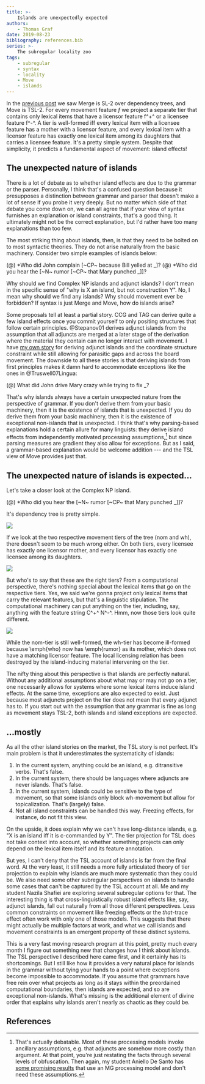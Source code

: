 ```yaml
---
title: >-
    Islands are unexpectedly expected
authors:
    - Thomas Graf
date: 2019-08-23
bibliography: references.bib
series: >-
    The subregular locality zoo
tags:
    - subregular
    - syntax
    - locality
    - Move
    - islands
---
```


<!-- START_SUMMARY_BLOCK -->
In the [previous post]({filename}locality_syntax.md) we saw Merge is SL-2 over dependency trees, and Move is TSL-2. 
For every movement feature *f* we project a separate tier that contains only lexical items that have a licensor feature f^+^ or a licensee feature f^-^.
A tier is well-formed iff every lexical item with a licensee feature has a mother with a licensor feature, and every lexical item with a licensor feature has exactly one lexical item among its daughters that carries a licensee feature.
It's a pretty simple system.
Despite that simplicity, it predicts a fundamental aspect of movement: island effects!
<!-- END_SUMMARY_BLOCK -->

## The unexpected nature of islands

There is a lot of debate as to whether island effects are due to the grammar or the parser.
Personally, I think that's a confused question because it presupposes a distinction between grammar and parser that doesn't make a lot of sense if you probe it very deeply.
But no matter which side of that debate you come down on, we can all agree that if your view of syntax furnishes an explanation or island constraints, that's a good thing.
It ultimately might not be the correct explanation, but I'd rather have too many explanations than too few.

The most striking thing about islands, then, is that they need to be bolted on to most syntactic theories.
They do not arise naturally from the basic machinery.
Consider two simple examples of islands below:

(@) \*Who did John complain [~CP~ because Bill yelled at \_]?
(@) \*Who did you hear the [~N~ rumor [~CP~ that Mary punched \_]]?

Why should we find Complex NP islands and adjunct islands?
I don't mean in the specific sense of "why is X an island, but not construction Y".
No, I mean why should we find any islands?
Why should movement ever be forbidden?
If syntax is just Merge and Move, how do islands arise?

Some proposals tell at least a partial story.
CCG and TAG can derive quite a few island effects once you commit yourself to only positing structures that follow certain principles.
@Stepanov01 derives adjunct islands from the assumption that all adjuncts are merged at a later stage of the derivation where the material they contain can no longer interact with movement.
I have [my own story](https://thomasgraf.net/output/graf13cls.html) for deriving adjunct islands and the coordinate structure constraint while still allowing for parasitic gaps and across the board movement.
The downside to all these stories is that deriving islands from first principles makes it damn hard to accommodate exceptions like the ones in @Truswell07Lingua:

(@) What did John drive Mary crazy while trying to fix \_?

That's why islands always have a certain unexpected nature from the perspective of grammar.
If you don't derive them from your basic machinery, then it is the existence of islands that is unexpected.
If you do derive them from your basic machinery, then it is the existence of exceptional non-islands that is unexpected.
I think that's why parsing-based explanations hold a certain allure for many linguists: they derive island effects from independently motivated processing assumptions,[^debatable] but since parsing measures are gradient they also allow for exceptions.
But as I said, a grammar-based explanation would be welcome addition --- and the TSL view of Move provides just that.

[^debatable]: That's actually debatable. Most of these processing models invoke ancillary assumptions, e.g. that adjuncts are somehow more costly than argument. At that point, you're just restating the facts through several levels of obfuscation. Then again, my student Aniello De Santo has [some promising results]() that use an MG processing model and don't need these assumptions.

## The unexpected nature of islands is expected...

Let's take a closer look at the Complex NP island.

(@) \*Who did you hear the [~N~ rumor [~CP~ that Mary punched \_]]?

It's dependency tree is pretty simple.

![]({static}/img/thomas/subreg_tutorials/complexnp_dependency.svg)

If we look at the two respective movement tiers of the tree (nom and wh), there doesn't seem to be much wrong either.
On both tiers, every licensee has exactly one licensor mother, and every licensor has exactly one licensee among its daughters.

![]({static}/img/thomas/subreg_tutorials/complexnp_tiers_noisland.svg)

But who's to say that these are the right tiers?
From a computational perspective, there's nothing special about the lexical items that go on the respective tiers.
Yes, we said we're gonna project only lexical items that carry the relevant features, but that's a linguistic stipulation.
The computational machinery can put anything on the tier, including, say, anything with the feature string C^+^ N^-^.
Hmm, now those tiers look quite different.

![]({static}/img/thomas/subreg_tutorials/complexnp_tiers_island.svg)

While the nom-tier is still well-formed, the wh-tier has become ill-formed because \emph{who} now has \emph{rumor} as its mother, which does not have a matching licensor feature.
The local licensing relation has been destroyed by the island-inducing material intervening on the tier.

The nifty thing about this perspective is that islands are perfectly natural.
Without any additional assumptions about what may or may not go on a tier, one necessarily allows for systems where some lexical items induce island effects.
At the same time, exceptions are also expected to exist.
Just because most adjuncts project on the tier does not mean that every adjunct has to.
If you start out with the assumption that any grammar is fine as long as movement stays TSL-2, both islands and island exceptions are expected.

## ...mostly

As all the other island stories on the market, the TSL story is not perfect.
It's main problem is that it underestimates the systematicity of islands:

1. In the current system, anything could be an island, e.g. ditransitive verbs.
   That's false.
1. In the current system, there should be languages where adjuncts are never islands.
   That's false.
1. In the current system, islands could be sensitive to the type of movement, so that some islands only block wh-movement but allow for topicalization.
   That's (largely) false.
1. Not all island constraints can be handled this way.
   Freezing effects, for instance, do not fit this view.

On the upside, it does explain why we can't have long-distance islands, e.g. "X is an island iff it is c-commanded by Y".
The tier projection for TSL does not take context into account, so whether something projects can only depend on the lexical item itself and its feature annotation.

But yes, I can't deny that the TSL account of islands is far from the final word.
At the very least, it still needs a more fully articulated theory of tier projection to explain why islands are much more systematic than they could be.
We also need some other subregular perspectives on islands to handle some cases that can't be captured by the TSL account at all.
Me and my student Nazila Shafiei are exploring several subregular options for that.
The interesting thing is that cross-linguistically robust island effects like, say, adjunct islands, fall out naturally from all those different perspectives.
Less common constraints on movement like freezing effects or the *that*-trace effect often work with only one of those models.
This suggests that there might actually be multiple factors at work, and what we call islands and movement constraints is an emergent property of these distinct systems.

This is a very fast moving research program at this point, pretty much every month I figure out something new that changes how I think about islands.
The TSL perspective I described here came first, and it certainly has its shortcomings.
But I still like how it provides a very natural place for islands in the grammar without tying your hands to a point where exceptions become impossible to accommodate.
If you assume that grammars have free rein over what projects as long as it stays within the preordained computational boundaries, then islands are expected, and so are exceptional non-islands.
What's missing is the additional element of divine order that explains why islands aren't nearly as chaotic as they could be.

## References
